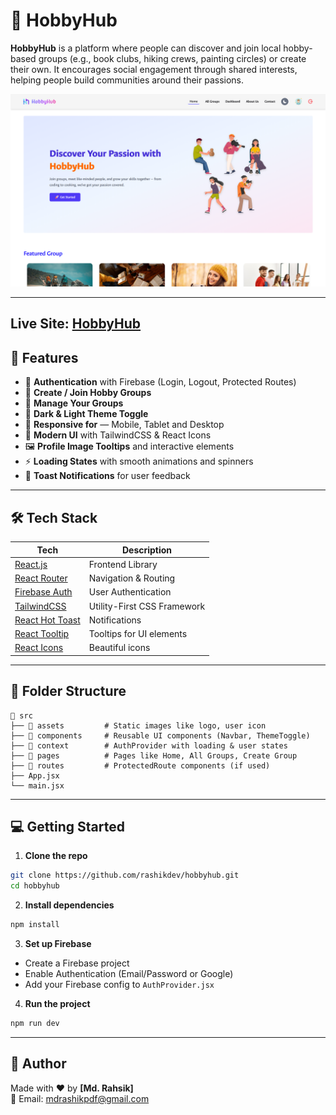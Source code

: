 # 🎨 HobbyHub

**HobbyHub** is a platform where people can discover and join local hobby-based groups (e.g., book clubs, hiking crews, painting circles) or create their own. It encourages social engagement through shared interests, helping people build communities around their passions.

![HobbyHub Banner](./src/assets/preview.png)

---

## **Live Site:** [HobbyHub](https://hobby-hub-a8201.web.app/)

## 🚀 Features

- 🔐 **Authentication** with Firebase (Login, Logout, Protected Routes)
- 👥 **Create / Join Hobby Groups**
- 🧠 **Manage Your Groups**
- 🌙 **Dark & Light Theme Toggle**
- 🎯 **Responsive for** — Mobile, Tablet and Desktop
- 🧩 **Modern UI** with TailwindCSS & React Icons
- 🖼️ **Profile Image Tooltips** and interactive elements
- ⚡ **Loading States** with smooth animations and spinners
- 🧪 **Toast Notifications** for user feedback

---

## 🛠️ Tech Stack

| Tech                                                       | Description                 |
| ---------------------------------------------------------- | --------------------------- |
| [React.js](https://reactjs.org/)                           | Frontend Library            |
| [React Router](https://reactrouter.com/)                   | Navigation & Routing        |
| [Firebase Auth](https://firebase.google.com/products/auth) | User Authentication         |
| [TailwindCSS](https://tailwindcss.com/)                    | Utility-First CSS Framework |
| [React Hot Toast](https://react-hot-toast.com/)            | Notifications               |
| [React Tooltip](https://react-tooltip.com/)                | Tooltips for UI elements    |
| [React Icons](https://react-icons.github.io/react-icons/)  | Beautiful icons             |

---

## 🧭 Folder Structure

```
📁 src
├── 📁 assets         # Static images like logo, user icon
├── 📁 components     # Reusable UI components (Navbar, ThemeToggle)
├── 📁 context        # AuthProvider with loading & user states
├── 📁 pages          # Pages like Home, All Groups, Create Group
├── 📁 routes         # ProtectedRoute components (if used)
├── App.jsx
└── main.jsx
```

---

## 💻 Getting Started

1. **Clone the repo**

```bash
git clone https://github.com/rashikdev/hobbyhub.git
cd hobbyhub
```

2. **Install dependencies**

```bash
npm install
```

3. **Set up Firebase**

- Create a Firebase project
- Enable Authentication (Email/Password or Google)
- Add your Firebase config to `AuthProvider.jsx`

4. **Run the project**

```bash
npm run dev
```

---

## 🙌 Author

Made with ❤️ by **[Md. Rahsik]**  
📧 Email: mdrashikpdf@gmail.com
